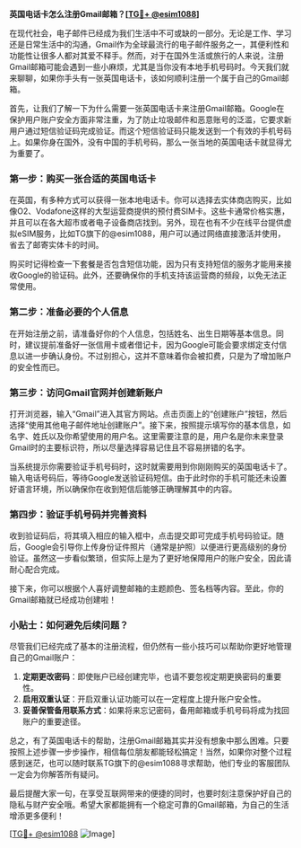 **英国电话卡怎么注册Gmail邮箱？[[TG💪+ @esim1088](https://t.me/s/esim1088)]**

在现代社会，电子邮件已经成为我们生活中不可或缺的一部分。无论是工作、学习还是日常生活中的沟通，Gmail作为全球最流行的电子邮件服务之一，其便利性和功能性让很多人都对其爱不释手。然而，对于在国外生活或旅行的人来说，注册Gmail邮箱可能会遇到一些小麻烦，尤其是当你没有本地手机号码时。今天我们就来聊聊，如果你手头有一张英国电话卡，该如何顺利注册一个属于自己的Gmail邮箱。

首先，让我们了解一下为什么需要一张英国电话卡来注册Gmail邮箱。Google在保护用户账户安全方面非常注重，为了防止垃圾邮件和恶意账号的泛滥，它要求新用户通过短信验证码完成验证。而这个短信验证码只能发送到一个有效的手机号码上。如果你身在国外，没有中国的手机号码，那么一张当地的英国电话卡就显得尤为重要了。

### 第一步：购买一张合适的英国电话卡

在英国，有多种方式可以获得一张本地电话卡。你可以选择去实体商店购买，比如像O2、Vodafone这样的大型运营商提供的预付费SIM卡。这些卡通常价格实惠，并且可以在各大超市或者电子设备商店找到。另外，现在也有不少在线平台提供虚拟eSIM服务，比如TG旗下的@esim1088，用户可以通过网络直接激活并使用，省去了邮寄实体卡的时间。

购买时记得检查一下套餐是否包含短信功能，因为只有支持短信的服务才能用来接收Google的验证码。此外，还要确保你的手机支持该运营商的频段，以免无法正常使用。

### 第二步：准备必要的个人信息

在开始注册之前，请准备好你的个人信息，包括姓名、出生日期等基本信息。同时，建议提前准备好一张信用卡或者借记卡，因为Google可能会要求绑定支付信息以进一步确认身份。不过别担心，这并不意味着你会被扣费，只是为了增加账户的安全性而已。

### 第三步：访问Gmail官网并创建新账户

打开浏览器，输入“Gmail”进入其官方网站。点击页面上的“创建账户”按钮，然后选择“使用其他电子邮件地址创建账户”。接下来，按照提示填写你的基本信息，如名字、姓氏以及你希望使用的用户名。这里需要注意的是，用户名是你未来登录Gmail时的主要标识符，所以尽量选择容易记住且不容易拼错的名字。

当系统提示你需要验证手机号码时，这时就需要用到你刚刚购买的英国电话卡了。输入电话号码后，等待Google发送验证码短信。由于此时你的手机可能还未设置好语言环境，所以确保你在收到短信后能够正确理解其中的内容。

### 第四步：验证手机号码并完善资料

收到验证码后，将其填入相应的输入框中，点击提交即可完成手机号码验证。随后，Google会引导你上传身份证件照片（通常是护照）以便进行更高级别的身份验证。虽然这一步看似繁琐，但实际上是为了更好地保障用户的账户安全，因此请耐心配合完成。

接下来，你可以根据个人喜好调整邮箱的主题颜色、签名档等内容。至此，你的Gmail邮箱就已经成功创建啦！

### 小贴士：如何避免后续问题？

尽管我们已经完成了基本的注册流程，但仍然有一些小技巧可以帮助你更好地管理自己的Gmail账户：

1. **定期更改密码**：即使账户已经创建完毕，也请不要忽视定期更换密码的重要性。
2. **启用双重认证**：开启双重认证功能可以在一定程度上提升账户安全性。
3. **妥善保管备用联系方式**：如果将来忘记密码，备用邮箱或手机号码将成为找回账户的重要途径。

总之，有了英国电话卡的帮助，注册Gmail邮箱其实并没有想象中那么困难。只要按照上述步骤一步步操作，相信每位朋友都能轻松搞定！当然，如果你对整个过程感到迷茫，也可以随时联系TG旗下的@esim1088寻求帮助，他们专业的客服团队一定会为你解答所有疑问。

最后提醒大家一句，在享受互联网带来的便捷的同时，也要时刻注意保护好自己的隐私与财产安全哦。希望大家都能拥有一个稳定可靠的Gmail邮箱，为自己的生活增添更多便利！

[[TG💪+ @esim1088](https://t.me/s/esim1088) ![Image](https://i.postimg.cc/4NQfJmqS/Snipaste-2025-05-13-00-14-12.png)]